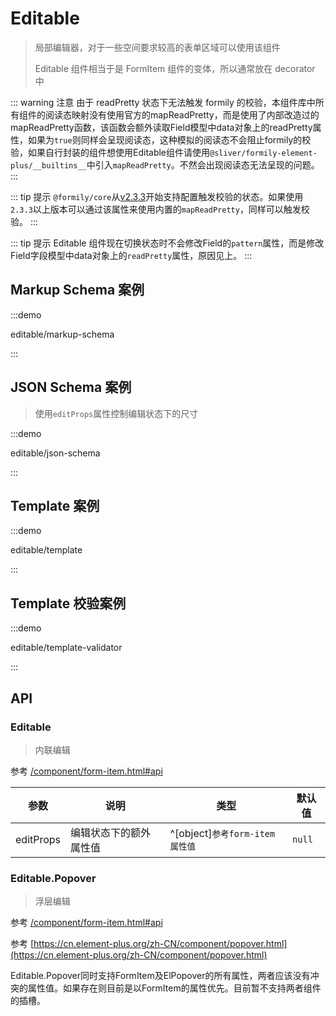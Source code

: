 # Editable

> 局部编辑器，对于一些空间要求较高的表单区域可以使用该组件
>
> Editable 组件相当于是 FormItem 组件的变体，所以通常放在 decorator 中

::: warning 注意
由于 readPretty 状态下无法触发 formily 的校验，本组件库中所有组件的阅读态映射没有使用官方的mapReadPretty，而是使用了内部改造过的mapReadPretty函数，该函数会额外读取Field模型中data对象上的readPretty属性，如果为`true`则同样会呈现阅读态，这种模拟的阅读态不会阻止formily的校验，如果自行封装的组件想使用Editable组件请使用`@sliver/formily-element-plus/__builtins__`中引入`mapReadPretty`。不然会出现阅读态无法呈现的问题。
:::

::: tip 提示
`@formily/core`从[v2.3.3](https://github.com/alibaba/formily/releases/tag/v2.3.3)开始支持配置触发校验的状态。如果使用`2.3.3`以上版本可以通过该属性来使用内置的`mapReadPretty`，同样可以触发校验。
:::

::: tip 提示
Editable 组件现在切换状态时不会修改Field的`pattern`属性，而是修改Field字段模型中data对象上的`readPretty`属性，原因见上。
:::

## Markup Schema 案例

:::demo

editable/markup-schema

:::

## JSON Schema 案例
> 使用`editProps`属性控制编辑状态下的尺寸

:::demo

editable/json-schema

:::

## Template 案例

:::demo

editable/template

:::

## Template 校验案例

:::demo

editable/template-validator

:::

## API

### Editable

> 内联编辑

参考 [/component/form-item.html#api](./form-item.html#api)

| 参数      | 说明                    | 类型                           | 默认值    |
| --------- | ----------------------- | ------------------------------ | --------- |
| editProps | 编辑状态下的额外属性值  | ^[object]`参考form-item属性值` | `null`    |

### Editable.Popover

> 浮层编辑

参考 [/component/form-item.html#api](./form-item.html#api)

参考 [https://cn.element-plus.org/zh-CN/component/popover.html](https://cn.element-plus.org/zh-CN/component/popover.html)

Editable.Popover同时支持FormItem及ElPopover的所有属性，两者应该没有冲突的属性值。如果存在则目前是以FormItem的属性优先。目前暂不支持两者组件的插槽。
